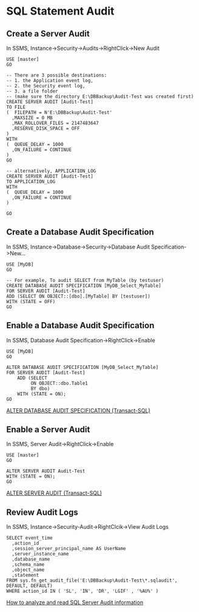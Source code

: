 # SQL Statement Audit
## Create a Server Audit
In SSMS, Instance->Security->Audits->RightClick->New Audit

```
USE [master]
GO

-- There are 3 possible destinations: 
-- 1. the Application event log, 
-- 2. the Security event log,
-- 3. a file folder
-- (make sure the directory E:\DBBackup\Audit-Test was created first)
CREATE SERVER AUDIT [Audit-Test]
TO FILE 
(  FILEPATH = N'E:\DBBackup\Audit-Test'
  ,MAXSIZE = 0 MB
  ,MAX_ROLLOVER_FILES = 2147483647
  ,RESERVE_DISK_SPACE = OFF
)
WITH
(  QUEUE_DELAY = 1000
  ,ON_FAILURE = CONTINUE
)
GO

-- alternatively, APPLICATION_LOG
CREATE SERVER AUDIT [Audit-Test]
TO APPLICATION_LOG
WITH
(  QUEUE_DELAY = 1000
  ,ON_FAILURE = CONTINUE
)

GO

```

## Create a Database Audit Specification
In SSMS, Instance->Database->Security->Database Audit Specification->New...
```
USE [MyDB]
GO

-- For example, To audit SELECT from MyTable (by testuser)
CREATE DATABASE AUDIT SPECIFICATION [MyDB_Select_MyTable]
FOR SERVER AUDIT [Audit-Test]
ADD (SELECT ON OBJECT::[dbo].[MyTable] BY [testuser])
WITH (STATE = OFF)
GO
```

## Enable a Database Audit Specification
In SSMS, Database Audit Specification->RightClick->Enable
```
USE [MyDB]
GO

ALTER DATABASE AUDIT SPECIFICATION [MyDB_Select_MyTable]  
FOR SERVER AUDIT [Audit-Test]  
    ADD (SELECT  
         ON OBJECT::dbo.Table1  
         BY dbo)  
    WITH (STATE = ON);  
GO  
```
[ALTER DATABASE AUDIT SPECIFICATION (Transact-SQL)](<https://docs.microsoft.com/en-us/sql/t-sql/statements/alter-database-audit-specification-transact-sql?view=sql-server-2017>)
## Enable a Server Audit
In SSMS, Server Audit->RightClick->Enable
```
USE [master]
GO

ALTER SERVER AUDIT Audit-Test  
WITH (STATE = ON);  
GO 
```
[ALTER SERVER AUDIT (Transact-SQL)](<https://docs.microsoft.com/en-us/sql/t-sql/statements/alter-server-audit-transact-sql?view=sql-server-2017>)
## Review Audit Logs
In SSMS, Instance->Security-Audit->RightClcik->View Audit Logs
```
SELECT event_time
  ,action_id
  ,session_server_principal_name AS UserName
  ,server_instance_name
  ,database_name
  ,schema_name
  ,object_name
  ,statement
FROM sys.fn_get_audit_file('E:\DBBackup\Audit-Test\*.sqlaudit', DEFAULT, DEFAULT)
WHERE action_id IN ( 'SL', 'IN', 'DR', 'LGIF' , '%AU%' )
```
[How to analyze and read SQL Server Audit information](<https://solutioncenter.apexsql.com/analyze-and-read-sql-server-audit-information/>)